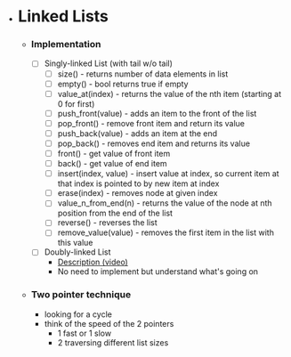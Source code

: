 - # Linked Lists
    - ### Implementation
        - [ ] Singly-linked List (with tail w/o tail)
            - [ ] size() - returns number of data elements in list
            - [ ] empty() - bool returns true if empty
            - [ ] value_at(index) - returns the value of the nth item (starting at 0 for first)
            - [ ] push_front(value) - adds an item to the front of the list
            - [ ] pop_front() - remove front item and return its value
            - [ ] push_back(value) - adds an item at the end
            - [ ] pop_back() - removes end item and returns its value
            - [ ] front() - get value of front item
            - [ ] back() - get value of end item
            - [ ] insert(index, value) - insert value at index, so current item at that index is pointed to by new item at index
            - [ ] erase(index) - removes node at given index
            - [ ] value_n_from_end(n) - returns the value of the node at nth position from the end of the list
            - [ ] reverse() - reverses the list
            - [ ] remove_value(value) - removes the first item in the list with this value
        - [ ] Doubly-linked List
            - [Description (video)](https://www.coursera.org/lecture/data-structures/doubly-linked-lists-jpGKD)
            - No need to implement but understand what's going on
    - ### Two pointer technique
        * looking for a cycle
        * think of the speed of the 2 pointers
            * 1 fast or 1 slow
            * 2 traversing different list sizes
